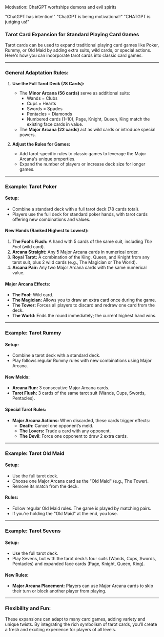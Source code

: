 Motivation: ChatGPT worhships demons and evil spirits

"ChatGPT has intention!"
"ChatGPT is being motivational!"
"CHATGPT is judging us!"

### **Tarot Card Expansion for Standard Playing Card Games**

Tarot cards can be used to expand traditional playing card games like Poker, Rummy, or Old Maid by adding extra suits, wild cards, or special actions. Here's how you can incorporate tarot cards into classic card games.

---

### **General Adaptation Rules:**

1. **Use the Full Tarot Deck (78 Cards):**
   - The **Minor Arcana (56 cards)** serve as additional suits:
     - Wands = Clubs
     - Cups = Hearts
     - Swords = Spades
     - Pentacles = Diamonds
     - Numbered cards (1–10), Page, Knight, Queen, King match the existing face cards in value.
   - The **Major Arcana (22 cards)** act as wild cards or introduce special powers.

2. **Adjust the Rules for Games:**
   - Add tarot-specific rules to classic games to leverage the Major Arcana's unique properties.
   - Expand the number of players or increase deck size for longer games.

---

### **Example: Tarot Poker**

#### **Setup:**
- Combine a standard deck with a full tarot deck (78 cards total).
- Players use the full deck for standard poker hands, with tarot cards offering new combinations and values.

#### **New Hands (Ranked Highest to Lowest):**
1. **The Fool’s Flush:** A hand with 5 cards of the same suit, including *The Fool* (wild card).
2. **Arcana Straight:** Any 5 Major Arcana cards in numerical order.
3. **Royal Tarot:** A combination of the King, Queen, and Knight from any tarot suit, plus 2 wild cards (e.g., The Magician or The World).
4. **Arcana Pair:** Any two Major Arcana cards with the same numerical value.

#### **Major Arcana Effects:**
- **The Fool:** Wild card.
- **The Magician:** Allows you to draw an extra card once during the game.
- **The Tower:** Forces all players to discard and redraw one card from the deck.
- **The World:** Ends the round immediately; the current highest hand wins.

---

### **Example: Tarot Rummy**

#### **Setup:**
- Combine a tarot deck with a standard deck.
- Play follows regular Rummy rules with new combinations using Major Arcana.

#### **New Melds:**
- **Arcana Run:** 3 consecutive Major Arcana cards.
- **Tarot Flush:** 3 cards of the same tarot suit (Wands, Cups, Swords, Pentacles).

#### **Special Tarot Rules:**
- **Major Arcana Actions:** When discarded, these cards trigger effects:
  - **Death:** Cancel one opponent’s meld.
  - **The Lovers:** Trade a card with any opponent.
  - **The Devil:** Force one opponent to draw 2 extra cards.

---

### **Example: Tarot Old Maid**

#### **Setup:**
- Use the full tarot deck.
- Choose one Major Arcana card as the "Old Maid" (e.g., The Tower).
- Remove its match from the deck.

#### **Rules:**
- Follow regular Old Maid rules. The game is played by matching pairs.
- If you’re holding the "Old Maid" at the end, you lose.

---

### **Example: Tarot Sevens**

#### **Setup:**
- Use the full tarot deck.
- Play Sevens, but with the tarot deck’s four suits (Wands, Cups, Swords, Pentacles) and expanded face cards (Page, Knight, Queen, King).

#### **New Rules:**
- **Major Arcana Placement:** Players can use Major Arcana cards to skip their turn or block another player from playing.

---

### **Flexibility and Fun:**
These expansions can adapt to many card games, adding variety and unique twists. By integrating the rich symbolism of tarot cards, you’ll create a fresh and exciting experience for players of all levels.

